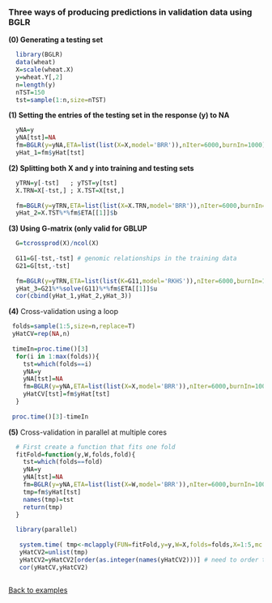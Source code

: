 
### Three ways of producing predictions in validation data using BGLR

**(0) Generating a testing set**

```R
  library(BGLR)
  data(wheat)
  X=scale(wheat.X)
  y=wheat.Y[,2]
  n=length(y)
  nTST=150
  tst=sample(1:n,size=nTST)
```


**(1) Setting the entries of the testing set in the response (y) to NA**

```R
  yNA=y
  yNA[tst]=NA
  fm=BGLR(y=yNA,ETA=list(list(X=X,model='BRR')),nIter=6000,burnIn=1000)
  yHat_1=fm$yHat[tst]
```


**(2) Splitting both X and y into training and testing sets**

```R
  yTRN=y[-tst]   ; yTST=y[tst]
  X.TRN=X[-tst,] ; X.TST=X[tst,]
  
  fm=BGLR(y=yTRN,ETA=list(list(X=X.TRN,model='BRR')),nIter=6000,burnIn=1000)
  yHat_2=X.TST%*%fm$ETA[[1]]$b

```

**(3) Using G-matrix (only valid for GBLUP**

```R
  G=tcrossprod(X)/ncol(X)
  
  G11=G[-tst,-tst] # genomic relationships in the training data
  G21=G[tst,-tst]
  
  fm=BGLR(y=yTRN,ETA=list(list(K=G11,model='RKHS')),nIter=6000,burnIn=1000)
  yHat_3=G21%*%solve(G11)%*%fm$ETA[[1]]$u
  cor(cbind(yHat_1,yHat_2,yHat_3))

```

**(4)** Cross-validation using a loop

```R
 folds=sample(1:5,size=n,replace=T)
 yHatCV=rep(NA,n)
 
 timeIn=proc.time()[3]
  for(i in 1:max(folds)){
  	tst=which(folds==i)
  	yNA=y
    yNA[tst]=NA
    fm=BGLR(y=yNA,ETA=list(list(X=X,model='BRR')),nIter=6000,burnIn=1000)
    yHatCV[tst]=fm$yHat[tst]
  }
  
 proc.time()[3]-timeIn
```


**(5)** Cross-validation in parallel at multiple cores

```R
  # First create a function that fits one fold
  fitFold=function(y,W,folds,fold){
  	tst=which(folds==fold)
  	yNA=y
    yNA[tst]=NA
    fm=BGLR(y=yNA,ETA=list(list(X=W,model='BRR')),nIter=6000,burnIn=1000,verbose=F)
    tmp=fm$yHat[tst]
    names(tmp)=tst
    return(tmp)
  }
  
  library(parallel)
   
   system.time( tmp<-mclapply(FUN=fitFold,y=y,W=X,folds=folds,X=1:5,mc.cores=3))
   yHatCV2=unlist(tmp)
   yHatCV2=yHatCV2[order(as.integer(names(yHatCV2)))] # need to order the vector
   cor(yHatCV,yHatCV2)
   
```



[Back to examples](https://github.com/gdlc/BGLR-R/blob/master/README.md)
